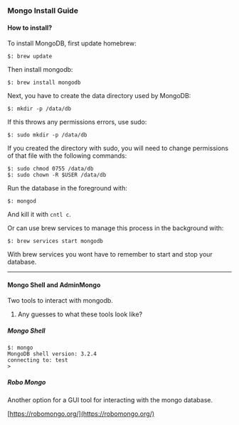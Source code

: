 ### Mongo Install Guide

#### How to install?

To install MongoDB, first update homebrew:

```
$: brew update
```
Then install mongodb:

```
$: brew install mongodb
```

Next, you have to create the data directory used by MongoDB:

```
$: mkdir -p /data/db
```

If this throws any permissions errors, use sudo:

```
$: sudo mkdir -p /data/db
```
If you created the directory with sudo, you will need to change permissions of that file with the following commands: 

```
$: sudo chmod 0755 /data/db 
$: sudo chown -R $USER /data/db
```
Run the database in the foreground with:

```
$: mongod
```
And kill it with `cntl c`.

Or can use brew services to manage this process in the background with: 

```
$: brew services start mongodb
```
With brew services you wont have to remember to start and stop your database.

-----

#### Mongo Shell and AdminMongo
Two tools to interact with mongodb.

1. Any guesses to what these tools look like?

##### Mongo Shell
```
$: mongo
MongoDB shell version: 3.2.4
connecting to: test
>
```
##### Robo Mongo
Another option for a GUI tool for interacting with the mongo database. 

[https://robomongo.org/](https://robomongo.org/)